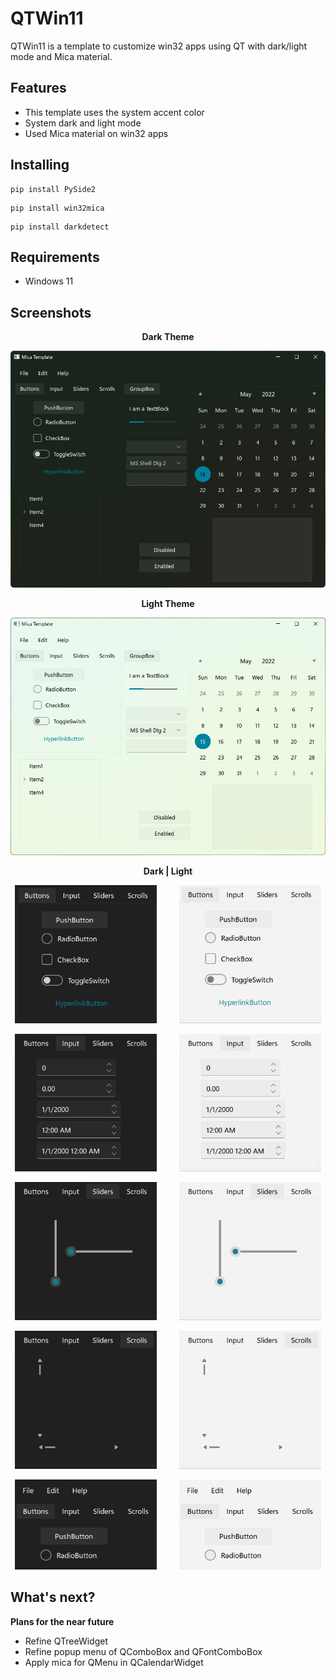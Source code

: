# QTWin11

QTWin11 is a template to customize win32 apps using QT with dark/light mode and Mica material.

## Features
- This template uses the system accent color
- System dark and light mode
- Used Mica material on win32 apps 

## Installing
```pwsh
pip install PySide2
```
```pwsh
pip install win32mica
```
```pwsh
pip install darkdetect
```
## Requirements
- Windows 11

## Screenshots
<p align="center">
  <b>
Dark Theme
</b>
</p>

![Screenshot 1](screenshots/Dark.png)

<p align="center">
  <b>
Light Theme
</b>
</p>

![Screenshot 2](screenshots/Light.png)


<p align="center">
  <b>
Dark | Light
</b>
</p>

<p align="center">
  <img alt="Screenshot 3" src="screenshots/ButtonsDark.gif" width="45%">
&nbsp; &nbsp; &nbsp; &nbsp;
  <img alt="Screenshot 4" src="screenshots/ButtonsLight.gif" width="45%">
</p>
<p align="center">
  <img alt="Screenshot 5" src="screenshots/SpinsDark.gif" width="45%">
&nbsp; &nbsp; &nbsp; &nbsp;
  <img alt="Screenshot 6" src="screenshots/SpinsLight.gif" width="45%">
</p>
<p align="center">
  <img alt="Screenshot 7" src="screenshots/SlidersDark.gif" width="45%">
&nbsp; &nbsp; &nbsp; &nbsp;
  <img alt="Screenshot 8" src="screenshots/SlidersLight.gif" width="45%">
</p>
<p align="center">
  <img alt="Screenshot 9" src="screenshots/ScrollsDark.gif" width="45%">
&nbsp; &nbsp; &nbsp; &nbsp;
  <img alt="Screenshot 10" src="screenshots/ScrollsLight.gif" width="45%">
</p>
<p align="center">
  <img alt="Screenshot 11" src="screenshots/MenuDark.gif" width="45%">
&nbsp; &nbsp; &nbsp; &nbsp;
  <img alt="Screenshot 12" src="screenshots/MenuLight.gif" width="45%">
</p>


## What's next?
**Plans for the near future**
- Refine QTreeWidget
- Refine popup menu of QComboBox and QFontComboBox
- Apply mica for QMenu in QCalendarWidget